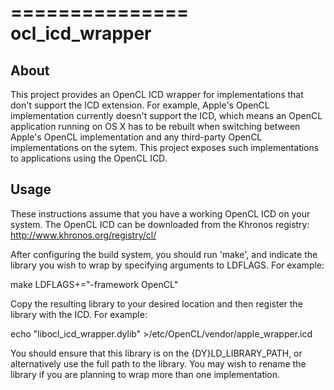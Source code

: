 ===============
ocl_icd_wrapper
===============

About
-----

This project provides an OpenCL ICD wrapper for implementations that
don't support the ICD extension. For example, Apple's OpenCL
implementation currently doesn't support the ICD, which means an
OpenCL application running on OS X has to be rebuilt when switching
between Apple's OpenCL implementation and any third-party OpenCL
implementations on the sytem. This project exposes such
implementations to applications using the OpenCL ICD.


Usage
-----

These instructions assume that you have a working OpenCL ICD on your
system. The OpenCL ICD can be downloaded from the Khronos registry:
http://www.khronos.org/registry/cl/

After configuring the build system, you should run 'make', and
indicate the library you wish to wrap by specifying arguments to
LDFLAGS. For example:

make LDFLAGS+="-framework OpenCL"

Copy the resulting library to your desired location and then register
the library with the ICD. For example:

echo "libocl_icd_wrapper.dylib" >/etc/OpenCL/vendor/apple_wrapper.icd

You should ensure that this library is on the {DY}LD_LIBRARY_PATH, or
alternatively use the full path to the library. You may wish to rename
the library if you are planning to wrap more than one implementation.
